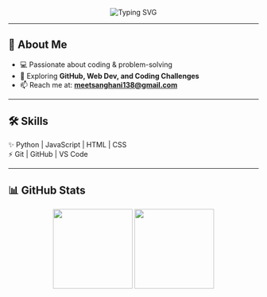 <!-- Typing SVG Banner -->
<p align="center">
  <img src="https://readme-typing-svg.herokuapp.com?font=Fira+Code&size=30&duration=4000&pause=1000&color=00C4FF&center=true&vCenter=true&width=600&lines=Hi%2C+I'm+Meet+Sanghani+👋;Tech+Enthusiast+%F0%9F%92%BB;Web+Developer+🌐;Always+Learning+🚀" alt="Typing SVG" />
</p>

---

## 🌟 About Me  
- 💻 Passionate about coding & problem-solving  
- 🌱 Exploring **GitHub, Web Dev, and Coding Challenges**  
- 📫 Reach me at: **meetsanghani138@gmail.com**  

---

## 🛠️ Skills  
✨ Python | JavaScript | HTML | CSS  
⚡ Git | GitHub | VS Code  

---

## 📊 GitHub Stats  

<p align="center">
  <img src="https://github-readme-stats.vercel.app/api?username=meetsanghani138&show_icons=true&theme=tokyonight" height="160"/>
  <img src="https://github-readme-streak-stats.herokuapp.com/?user=meetsanghani138&theme=tokyonight" height="160"/>
</p>

